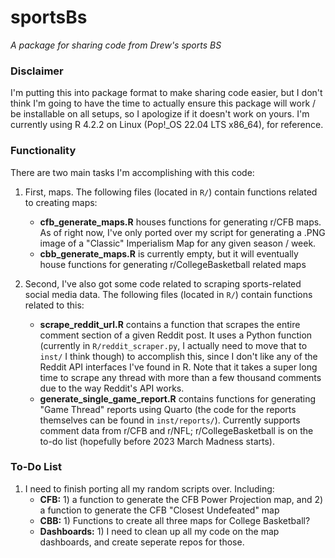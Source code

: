 # sportsBs

*A package for sharing code from Drew's sports BS*

### Disclaimer

I'm putting this into package format to make sharing code easier, but I don't think I'm going to have the time to actually ensure this package will work / be installable on all setups, so I apologize if it doesn't work on yours. I'm currently using R 4.2.2 on Linux (Pop!\_OS 22.04 LTS x86\_64), for reference.

### Functionality

There are two main tasks I'm accomplishing with this code:

1. First, maps. The following files (located in `R/`) contain functions related to creating maps:
    - **cfb_generate_maps.R** houses functions for generating r/CFB maps. As of right now, I've only ported over my script for generating a .PNG image of a "Classic" Imperialism Map for any given season / week.
    - **cbb_generate_maps.R** is currently empty, but it will eventually house functions for generating r/CollegeBasketball related maps

2. Second, I've also got some code related to scraping sports-related social media data. The following files (located in `R/`) contain functions related to this:
    - **scrape_reddit_url.R** contains a function that scrapes the entire comment section of a given Reddit post. It uses a Python function (currently in `R/reddit_scraper.py`, I actually need to move that to `inst/` I think though) to accomplish this, since I don't like any of the Reddit API interfaces I've found in R. Note that it takes a super long time to scrape any thread with more than a few thousand comments due to the way Reddit's API works.
    - **generate_single_game_report.R** contains functions for generating "Game Thread" reports using Quarto (the code for the reports themselves can be found in `inst/reports/`). Currently supports comment data from r/CFB and r/NFL; r/CollegeBasketball is on the to-do list (hopefully before 2023 March Madness starts).

### To-Do List

1. I need to finish porting all my random scripts over. Including:
    - **CFB:** 1) a function to generate the CFB Power Projection map, and 2) a function to generate the CFB "Closest Undefeated" map
    - **CBB:** 1) Functions to create all three maps for College Basketball? 
    - **Dashboards:** 1) I need to clean up all my code on the map dashboards, and create seperate repos for those.
